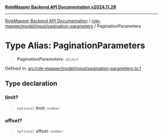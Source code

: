 [**RoleMapper Backend API Documentation v2024.11.28**](../../../../../README.md)

***

[RoleMapper Backend API Documentation](../../../../../modules.md) / [role-mapper/model/input/pagination-parameters](../README.md) / PaginationParameters

# Type Alias: PaginationParameters

> **PaginationParameters**: `object`

Defined in: [src/role-mapper/model/input/pagination-parameters.ts:1](https://github.com/FlowCraft-AG/RoleMapper/blob/2b9cb86a69a058eebb4388dc6380ab3f35004bd1/backend/src/role-mapper/model/input/pagination-parameters.ts#L1)

## Type declaration

### limit?

> `optional` **limit**: `number`

### offset?

> `optional` **offset**: `number`
